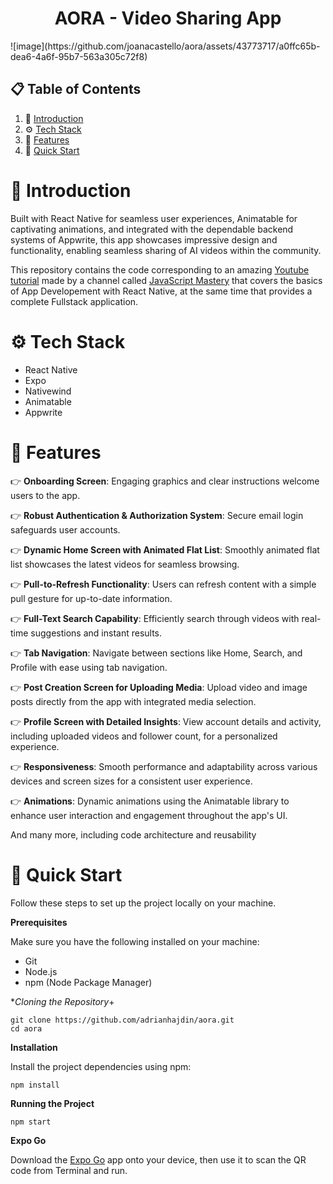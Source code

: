 <h1 align="center">AORA - Video Sharing App</h1>
![image](https://github.com/joanacastello/aora/assets/43773717/a0ffc65b-dea6-4a6f-95b7-563a305c72f8)

## 📋 Table of Contents

1. 🤖 [Introduction](#introduction)
2. ⚙️ [Tech Stack](#tech-stack)
3. 🔋 [Features](#features)
4. 🤸 [Quick Start]()


# 🤖 Introduction
Built with React Native for seamless user experiences, Animatable for captivating animations, and integrated with the dependable backend systems of Appwrite, this app showcases impressive design and functionality, enabling seamless sharing of AI videos within the community.

This repository contains the code corresponding to an amazing [Youtube tutorial](https://www.youtube.com/watch?v=ZBCUegTZF7M&t=5s&ab_channel=JavaScriptMastery) made by a channel called [JavaScript Mastery](https://www.youtube.com/@javascriptmastery/videos) that covers the basics of App Developement with React Native, at the same time that provides a complete Fullstack application.

# ⚙️ Tech Stack
- React Native
- Expo
- Nativewind
- Animatable
- Appwrite

# 🔋 Features
👉 **Onboarding Screen**: Engaging graphics and clear instructions welcome users to the app.

👉 **Robust Authentication & Authorization System**: Secure email login safeguards user accounts.

👉 **Dynamic Home Screen with Animated Flat List**: Smoothly animated flat list showcases the latest videos for seamless browsing.

👉 **Pull-to-Refresh Functionality**: Users can refresh content with a simple pull gesture for up-to-date information.

👉 **Full-Text Search Capability**: Efficiently search through videos with real-time suggestions and instant results.

👉 **Tab Navigation**: Navigate between sections like Home, Search, and Profile with ease using tab navigation.

👉 **Post Creation Screen for Uploading Media**: Upload video and image posts directly from the app with integrated media selection.

👉 **Profile Screen with Detailed Insights**: View account details and activity, including uploaded videos and follower count, for a personalized experience.

👉 **Responsiveness**: Smooth performance and adaptability across various devices and screen sizes for a consistent user experience.

👉 **Animations**: Dynamic animations using the Animatable library to enhance user interaction and engagement throughout the app's UI.

And many more, including code architecture and reusability

# 🤸 Quick Start
Follow these steps to set up the project locally on your machine.

**Prerequisites**

Make sure you have the following installed on your machine:

- Git
- Node.js
- npm (Node Package Manager)

**Cloning the Repository*+
```
git clone https://github.com/adrianhajdin/aora.git
cd aora
```
**Installation**

Install the project dependencies using npm:
```
npm install
```

**Running the Project**
```
npm start
```

**Expo Go**

Download the [Expo Go](https://expo.dev/go) app onto your device, then use it to scan the QR code from Terminal and run.


